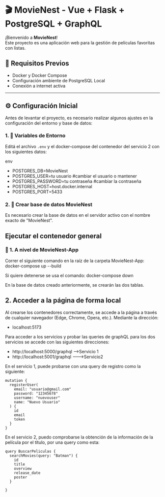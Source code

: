 # 🎬 MovieNest - Vue + Flask + PostgreSQL + GraphQL

¡Bienvenido a **MovieNest**!  
Este proyecto es una aplicación web para la gestión de películas favoritas con listas.

## 🚀 Requisitos Previos

- Docker y Docker Compose
- Configuración ambiente de PostgreSQL Local
- Conexión a internet activa
---

## ⚙️ Configuración Inicial

Antes de levantar el proyecto, es necesario realizar algunos ajustes en la configuración del entorno y base de datos:

### 1. 📄 Variables de Entorno

Editá el archivo `.env` y el docker-compose del contenedor del servicio 2 con los siguientes datos:

env
- POSTGRES_DB=MovieNest
- POSTGRES_USER=tu usuario #cambiar el usuario o mantener
- POSTGRES_PASSWORD=tu contraseña #cambiar la contraseña
- POSTGRES_HOST=host.docker.internal
- POSTGRES_PORT=5433

### 2. 📄 Crear base de datos MovieNest

Es necesario crear la base de datos en el servidor activo con el nombre exacto de "MovieNest".

## Ejecutar el contenedor general

### 📄 1. A nivel de MovieNest-App

Correr el siguiente comando en la raíz de la carpeta MovieNest-App:
docker-compose up --build

Si quiere detenerse se usa el comando: docker-compose down

En la base de datos creado anteriormente, se crearán las dos tablas.

## 2. Acceder a la página de forma local

Al crearse los contenedores correctamente, se accede a la página a través de cualquier navegador (Edge, Chrome, Opera, etc.). Mediante la dirección:

- localhost:5173

Para acceder a los servicios y probar las queries de graphQL para los dos servicios se accede con las siguientes direcciones:
- http://localhost:5000/graphql -->Servicio 1 
- http://localhost:5001/graphql --->Servicio2

En el servicio 1, puede probarse con una query de registro como la siguiente:

```
mutation {
  registerUser(
    email: "usuario@gmail.com"
    password: "12345678"
    username: "nuevouser"
    name: "Nuevo Usuario"
  ) {
    id
    email
    token
  }
}
```

En el servicio 2, puedo comprobarse la obtención de la información de la película por el título, por una query como esta:

```
query BuscarPeliculas {
  searchMovies(query: "Batman") {
    id
    title
    overview
    release_date
    poster
  }
 
}
```
